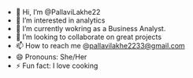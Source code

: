 - 👋 Hi, I’m @PallaviLakhe22
- 👀 I’m interested in analytics
- 🌱 I’m currently wokring as a Business Analyst.
- 💞️ I’m looking to collaborate on great projects
- 📫 How to reach me @pallavilakhe2233@gmail.com
- 😄 Pronouns: She/Her
- ⚡ Fun fact: I love cooking

<!---
PallaviLakhe22/PallaviLakhe22 is a ✨ special ✨ repository because its `README.md` (this file) appears on your GitHub profile.
You can click the Preview link to take a look at your changes.
--->

